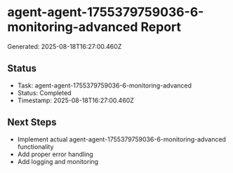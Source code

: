 # agent-agent-1755379759036-6-monitoring-advanced Report

Generated: 2025-08-18T16:27:00.460Z

## Status
- Task: agent-agent-1755379759036-6-monitoring-advanced
- Status: Completed
- Timestamp: 2025-08-18T16:27:00.460Z

## Next Steps
- Implement actual agent-agent-1755379759036-6-monitoring-advanced functionality
- Add proper error handling
- Add logging and monitoring

